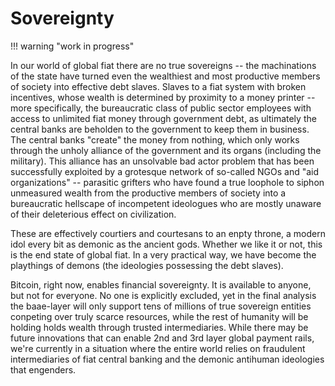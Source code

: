 <!--

Lord Jesus Christ
Son of the living God
Have mercy on us, and save us

-->
# Sovereignty


!!! warning "work in progress"


In our world of global fiat there are no true sovereigns -- the machinations of the state have turned even the wealthiest and most productive members of society into effective debt slaves.
Slaves to a fiat system with broken incentives, whose wealth is determined by proximity to a money printer -- more specifically, the bureaucratic class of public sector employees with access to unlimited fiat money through government debt, as ultimately the central banks are beholden to the government to keep them in business. The central banks "create" the money from nothing, which only works through the unholy alliance of the government and its organs (including the military). 
This alliance has an unsolvable bad actor problem that has been successfully exploited by a grotesque network of so-called NGOs and "aid organizations" -- parasitic grifters who have found a true loophole to siphon unmeasured wealth from the productive members of society into a bureaucratic hellscape of incompetent ideologues who are mostly unaware of their deleterious effect on civilization.

These are effectively courtiers and courtesans to an enpty throne, a modern idol every bit as demonic as the ancient gods.
Whether we like it or not, this is the end state of global fiat.
In a very practical way, we have become the playthings of demons (the ideologies possessing the debt slaves).

Bitcoin, right now, enables financial sovereignty.
It is available to anyone, but not for everyone.
No one is explicitly excluded, yet in the final analysis the baae-layer will only support tens of millions of true sovereign entities conpeting over truly scarce resources, while the rest of humanity will be holding holds wealth through trusted intermediaries.
While there may be future innovations that can enable 2nd and 3rd layer global payment rails, we're currently in a situation where the entire world relies on fraudulent intermediaries of fiat central banking and the demonic antihuman ideologies that engenders.


<!--

~50 million sovereigns
12 billion subjects, all working with
 one or more sovereigns.

How does the sovereign pay their subjects?
157-million transactions per year, maybe 10-1000
times the number of transaction outputs.
In other words, the average sovereign has ~1000
 outputs per lightning channel.
If each output could be put into an L3 lightning
 wallet, then all subjects could easily work
 for one or more sovereigns.
The L3 wallet is just a Bitcoin wallet, an
 address is used as the basis of their L3
 payments.
Make as many as you want, the L3 takes those
 as pseudonymous payment destinations, creating
 payments based on an address and a UTXO
 (or a designated L2 amount).
You can get paid only when there's a UTXO
 cryptographically signed to your address
 and part of the existing channel.
L3 simply needs to ensure no double spending,
 exactly as L2 does.
E.g., make an L2 payment
 and use that to designate L3 funds?
This way an employer locks real wealth to your
 address, with a covenant for you to get paid,
 should you deliver the work.
Once the money is yours, it's yours... 
You can be a sovereign if you so choose, or
 just save and spend it on L3 rails.

lightning channrl is 2-2 multisig, bouncing a transaction back snd forth and not spending.
This channel can close, and all thats needed is L3 wallet, a separate transaction that takes an infinitely divisivle slice of a UTXO away from the 2-2 multisig, and is spendable on any lightning channel.
HD wallet addresses, with tiny frwction of a UTXO, but that UTXO might get moved to a change address.
The new UTXO at rhe change address must carry forward the info needed that the old UTXO can be spendable at the new.



-->




